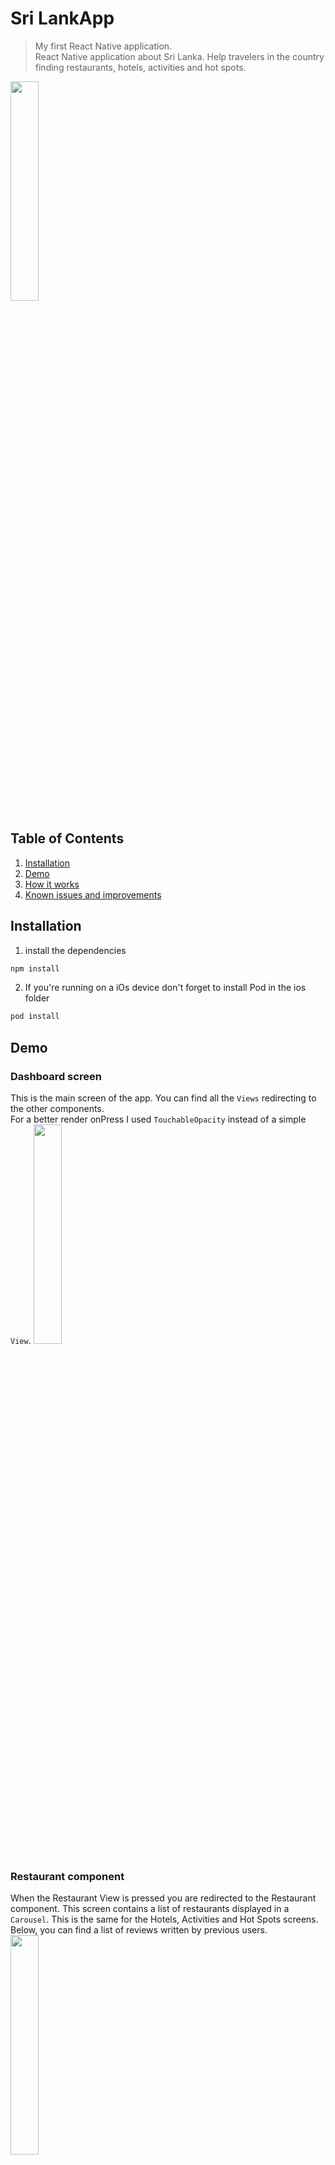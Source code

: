 # Sri LankApp
> My first React Native application.
> <br> React Native application about Sri Lanka. Help travelers in the country finding restaurants, hotels, activities and hot spots.

<img id="screenshot" src="/Components/Images/Screenshot1.png" height="30%" width="30%" >

## Table of Contents

1. [Installation](#installation)
2. [Demo](#demo)
3. [How it works](#how-it-works)
4. [Known issues and improvements ](#known-issues-and-improvements)

## Installation

1. install the dependencies
```sh
npm install
```
2. If you're running on a iOs device don't forget to install Pod in the ios folder
```sh
pod install
```
## Demo
### Dashboard screen
This is the main screen of the app. You can find all the `Views` redirecting to the other components.
<br> For a better render onPress I used `TouchableOpacity` instead of a simple `View`.
<img src="/Components/Images/dashboard_demo.gif" height="30%" width="30%">

### Restaurant component
When the Restaurant View is pressed you are redirected to the Restaurant component. This screen contains a list of restaurants displayed in a `Carousel`. This is the same for the Hotels, Activities and Hot Spots screens.
<br> Below, you can find a list of reviews written by previous users.
<img src="/Components/Images/carousel_demo.gif" height="30%" width="30%">

### Add a review
You can add a review by touching the + button in the `Carousel`. A `Modal` will appear and you are able to fill the filed and press the Submit button. The `Modal` disappears with a nice animation and your new review is added to the list.
<img src="/Components/Images/empty_submit_demo.gif" height="30%" width="30%"> <img src="/Components/Images/add_review_demo.gif" height="30%" width="30%">

## How it works
### react-navigation
I'm using `react-navigation` to navigate between screens and pass some state in props.
```javascript
render(){
        const { navigate } = this.props.navigation; // set the navigate prop
        return (
        // [...]
        <TouchableOpacity 
        activeOpacity={0.7} 
        style={ds.box1} 
        onPress={() => navigate('Restaurant', {name:this.state.name, list:ListResto, page:"Restaurants"})}>
        )
}
 ```
 ### react-native-snap-carousel
 For a nice render I opted for [`react-native-snap-carousel`](https://github.com/archriss/react-native-snap-carousel) and its `ParallaxImage`component.
 <br><br> GIF
 ```javascript
 import Carousel, {ParallaxImage, Pagination} from 'react-native-snap-carousel'
 
 _renderItem ({item, index}, parallaxProps) {
        // How the slide is displayed within the carousel
        const {title, image, address, info, rate} = item;
        return (
            <View style={rs.item}>
                {/**An image with parralax effect */}
                <ParallaxImage 
                  containerStyle={rs.containerImage}
                  style={rs.Image}
                  source={item.image}
                  parallaxFactor={0.4}
                  {...parallaxProps}
                  />
                <View>
                    {/* display the restaurant information within the carousel */}
                </View>
            </View>
       )
}
render(){
        return (
        // [...]
              <Carousel
                style={rs.carousel}
                hasParallaxImages={true}
                data={this.state.entries}
                renderItem={this._renderItem}
                itemWidth={0.9*width}
                sliderWidth={width}
                onSnapToItem={(index) => this.setState({ activeSlide: index }) }
                ref={(c) => {this.numberCarousel = c;}}
                />
       )
}
 ```
### mongodb-stitch-react-native-sdk
The backend is managed using [`mongodb-stitch-react-native-sdk`](https://www.npmjs.com/package/mongodb-stitch-react-native-sdk). This allows the user to add and delete reviews by querying the database.
 <br><br> GIF
```javascript
 import {Stitch, RemoteMongoClient} from 'mongodb-stitch-react-native-sdk'
 
//this function is used when we want to refresh the listView when a review were added or deleted
 _onRefresh(){
        const stitchAppClient = Stitch.defaultAppClient; //set the appclient
        const mongoClient = stitchAppClient.getServiceClient(RemoteMongoClient.factory, "mongodb-atlas"); //get the client from the factory
        const db = mongoClient.db("Reviews"); // set the database we will use
        const reviews = db.collection(this.state.page); // set the collection we will use

        reviews.find({},{sort: {fullDate: -1}}) //we use find with no parameters to get all the reviews sorted by date
        .asArray() // we want an array
        .then(reviews => {
            this.setState({
                data: reviews //then we set the state 
            })
        })
        .catch(e => console.log(e))
}
    
// this function is used to initialize the client 
_loadClient(){
        if(!Stitch.hasAppClient('sri-lankapp-myid')){ //if the client is not set yet, we do it
            Stitch.initializeDefaultAppClient('sri-lankapp-myid').then(client => {
                //we initialize the client with the id given by Mongodb Stitch
                this.setState({ client }); //we set the state 

                if(client.auth.isLoggedIn) {
                  this.setState({ currentUserId: client.auth.user.id }) // and the id
                }
            });
        } else {
            this.setState({client: Stitch.defaultAppClient})
        }
        this._onRefresh(); // and we refresh the list to display it the first time
}
 ```
## Known issues and improvements 
### Sign in / sign up screen
There is no sign in/up screen so far. The user is logged as 'User' and he is not able to change account.
### Temples/Forest/Beaches/Rivers
I didn't use all the View I setted. In the Dashboard component there is some empty views, redirecting to any screen.
